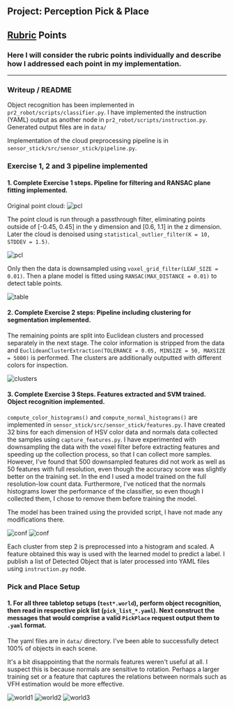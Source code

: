 ## Project: Perception Pick & Place
## [Rubric](https://review.udacity.com/#!/rubrics/1067/view) Points
### Here I will consider the rubric points individually and describe how I addressed each point in my implementation.

[//]: # (Image References)

[noisy]: ./images/noisy.png
[filtered]: ./images/filtered.png
[table]: ./images/table.png
[clusters]: ./images/clusters.png
[conf1]: ./images/conf1.png
[conf2]: ./images/conf2.png
[world1]: ./images/world1.png
[world2]: ./images/world2.png
[world3]: ./images/world3.png

---
### Writeup / README

Object recognition has been implemented in `pr2_robot/scripts/classifier.py`.
I have implemented the instruction (YAML) output as another node in `pr2_robot/scripts/instruction.py`. Generated output files are in `data/`

Implementation of the cloud preprocessing pipeline is in `sensor_stick/src/sensor_stick/pipeline.py`.

### Exercise 1, 2 and 3 pipeline implemented
#### 1. Complete Exercise 1 steps. Pipeline for filtering and RANSAC plane fitting implemented.

Original point cloud:
![pcl][noisy]

The point cloud is run through a passthrough filter, eliminating points outside of [-0.45, 0.45] in the y dimension and [0.6, 1.1] in the z dimension.
Later the cloud is denoised using `statistical_outlier_filter(K = 10, STDDEV = 1.5)`.

![pcl][filtered]

Only then the data is downsampled using `voxel_grid_filter(LEAF_SIZE = 0.01)`.
Then a plane model is fitted using `RANSAC(MAX_DISTANCE = 0.01)` to detect table points.

![table][table]

#### 2. Complete Exercise 2 steps: Pipeline including clustering for segmentation implemented.

The remaining points are split into Euclidean clusters and processed separately in the next stage.
The color information is stripped from the data and `EuclideanClusterExtraction(TOLERANCE = 0.05, MINSIZE = 50, MAXSIZE = 5000)` is performed.
The clusters are additionally outputted with different colors for inspection.

![clusters][clusters]

#### 3. Complete Exercise 3 Steps.  Features extracted and SVM trained.  Object recognition implemented.

`compute_color_histograms()` and `compute_normal_histograms()` are implemented in `sensor_stick/src/sensor_stick/features.py`.
I have created 32 bins for each dimension of HSV color data and normals data collected the samples using `capture_features.py`.
I have experimented with downsampling the data with the voxel filter before extracting features and speeding up the collection process, so that I can collect more samples.
However, I've found that 500 downsampled features did not work as well as 50 features with full resolution, even though the accuracy score was slightly better on the training set.
In the end I used a model trained on the full resolution-low count data.
Furthermore, I've noticed that the normals histograms lower the performance of the classifier, so even though I collected them, I chose to remove them before training the model.

The model has been trained using the provided script, I have not made any modifications there.

![conf][conf1]
![conf][conf2]

Each cluster from step 2 is preprocessed into a histogram and scaled.
A feature obtained this way is used with the learned model to predict a label.
I publish a list of Detected Object that is later processed into YAML files using `instruction.py` node.

### Pick and Place Setup

#### 1. For all three tabletop setups (`test*.world`), perform object recognition, then read in respective pick list (`pick_list_*.yaml`). Next construct the messages that would comprise a valid `PickPlace` request output them to `.yaml` format.

The yaml files are in `data/` directory.
I've been able to successfully detect 100% of objects in each scene.

It's a bit disappointing that the normals features weren't useful at all.
I suspect this is because normals are sensitive to rotation.
Perhaps a larger training set or a feature that captures the relations between normals such as VFH estimation would be more effective.

![world1][world1]
![world2][world2]
![world3][world3]
